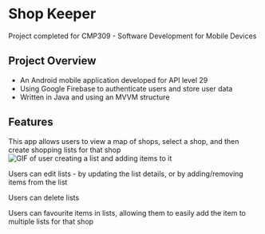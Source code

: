 # Shop Keeper

Project completed for CMP309 - Software Development for Mobile Devices

## Project Overview
- An Android mobile application developed for API level 29
- Using Google Firebase to authenticate users and store user data
- Written in Java and using an MVVM structure

## Features
This app allows users to view a map of shops, select a shop, and then create shopping lists for that shop
![GIF of user creating a list and adding items to it](https://github.com/[otto2048]/[shopKeeper-project]/blob/[main]/images/createList.gif?raw=true)

Users can edit lists - by updating the list details, or by adding/removing items from the list

Users can delete lists

Users can favourite items in lists, allowing them to easily add the item to multiple lists for that shop

